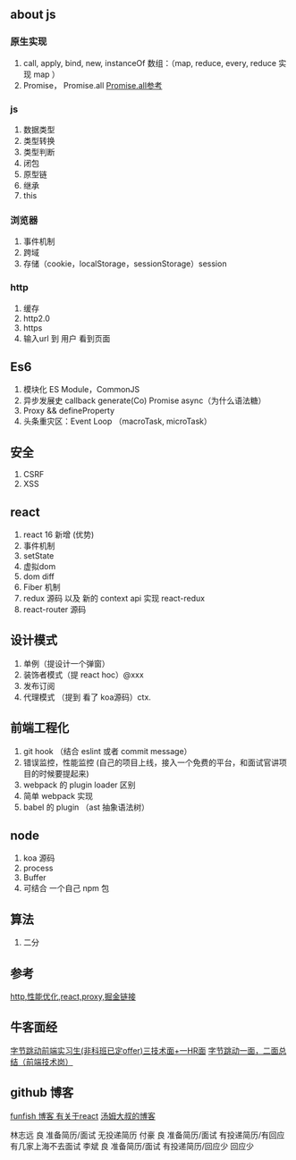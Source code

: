 ## about js
### 原生实现
1. call, apply, bind, new, instanceOf
   数组：（map, reduce, every, reduce 实现 map ）
2. Promise， Promise.all
   [Promise.all参考](https://zhuanlan.zhihu.com/p/41502945)

### js
1. 数据类型
2. 类型转换
3. 类型判断
4. 闭包
5. 原型链
6. 继承 
7. this
   
### 浏览器
1. 事件机制
2. 跨域
3. 存储（cookie，localStorage，sessionStorage）session
   
### http
1. 缓存
2. http2.0
3. https
4. 输入url 到 用户 看到页面
   
## Es6
1. 模块化
   ES Module，CommonJS
2. 异步发展史
   callback generate(Co) Promise async（为什么语法糖）
3. Proxy && defineProperty
4. 头条重灾区：Event Loop （macroTask, microTask）

## 安全
1. CSRF
2. XSS

## react
1. react 16 新增 (优势)
2. 事件机制
3. setState
4. 虚拟dom
5. dom diff
6. Fiber 机制
7. redux 源码 以及 新的 context api 实现 react-redux
8. react-router 源码

## 设计模式
1. 单例（提设计一个弹窗）
2. 装饰者模式（提 react hoc）@xxx
3. 发布订阅
4. 代理模式 （提到 看了 koa源码）ctx.

## 前端工程化
1. git hook （结合 eslint 或者 commit message）
2. 错误监控，性能监控 (自己的项目上线，接入一个免费的平台，和面试官讲项目的时候要提起来)
3. webpack 的 plugin loader 区别
4. 简单 webpack 实现
5. babel 的 plugin （ast 抽象语法树）

## node 
1. koa 源码
2. process 
3. Buffer 
4. 可结合 一个自己 npm 包


## 算法
1. 二分


## 参考
[http,性能优化,react,proxy,掘金链接](https://juejin.im/user/58d8cd0644d9040069433edb/posts)



## 牛客面经
[字节跳动前端实习生(非科班已定offer)三技术面+一HR面](https://www.nowcoder.com/discuss/201256?type=0&order=4&pos=18&page=1)
[字节跳动一面，二面总结（前端技术岗）](https://www.nowcoder.com/discuss/204829?type=2&order=0&pos=24&page=1)
## github 博客
[funfish 博客 有关于react](https://github.com/funfish/blog)
[汤姆大叔的博客](https://www.cnblogs.com/TomXu/archive/2011/12/15/2288411.html)


林志远 良    准备简历/面试  无投递简历
付豪   良    准备简历/面试  有投递简历/有回应 有几家上海不去面试
李斌   良    准备简历/面试  有投递简历/回应少  回应少